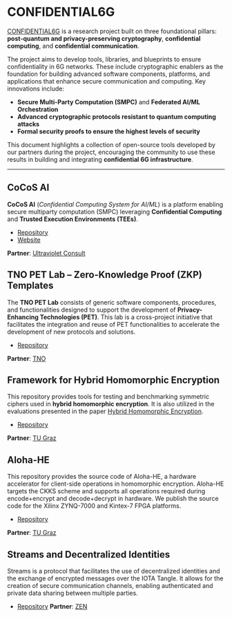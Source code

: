 # CONFIDENTIAL6G

[CONFIDENTIAL6G](https://confidential6g.eu/about-confidential6g/) is a research project built on three foundational pillars: **post-quantum and privacy-preserving cryptography**, **confidential computing**, and **confidential communication**.

The project aims to develop tools, libraries, and blueprints to ensure confidentiality in 6G networks. These include cryptographic enablers as the foundation for building advanced software components, platforms, and applications that enhance secure communication and computing. Key innovations include:

- **Secure Multi-Party Computation (SMPC)** and **Federated AI/ML Orchestration**
- **Advanced cryptographic protocols resistant to quantum computing attacks**
- **Formal security proofs to ensure the highest levels of security**

This document highlights a collection of open-source tools developed by our partners during the project, encouraging the community to use these results in building and integrating **confidential 6G infrastructure**.

---

## CoCoS AI

**CoCoS AI** (*Confidential Computing System for AI/ML*) is a platform enabling secure multiparty computation (SMPC) leveraging **Confidential Computing** and **Trusted Execution Environments (TEEs)**.

- [Repository](https://github.com/ultravioletrs/cocos)
- [Website](https://cocos.ai/)

**Partner**: [Ultraviolet Consult](https://ultraviolet.rs/)


## TNO PET Lab – Zero-Knowledge Proof (ZKP) Templates

The **TNO PET Lab** consists of generic software components, procedures, and functionalities designed to support the development of **Privacy-Enhancing Technologies (PET)**. This lab is a cross-project initiative that facilitates the integration and reuse of PET functionalities to accelerate the development of new protocols and solutions.

- [Repository](https://github.com/TNO-ZKP/templates)

**Partner**: [TNO](https://www.tno.nl/en/)


## Framework for Hybrid Homomorphic Encryption

This repository provides tools for testing and benchmarking symmetric ciphers used in **hybrid homomorphic encryption**. It is also utilized in the evaluations presented in the paper [Hybrid Homomorphic Encryption](https://eprint.iacr.org/2021/731.pdf).

- [Repository](https://github.com/IAIK/hybrid-HE-framework)

**Partner**: [TU Graz](https://www.tugraz.at/en/home)


## Aloha-HE

This repository provides the source code of Aloha-HE, a hardware accelerator for client-side operations in homomorphic encryption. Aloha-HE targets the CKKS scheme and supports all operations required during encode+encrypt and decode+decrypt in hardware. We publish the source code for the Xilinx ZYNQ-7000 and Kintex-7 FPGA platforms.

- [Repository](https://github.com/flokrieger/Aloha-HE)

**Partner**: [TU Graz](https://www.tugraz.at/en/home)


## Streams and Decentralized Identities

Streams is a protocol that facilitates the use of decentralized identities and the exchange of encrypted messages over the IOTA Tangle. It allows for the creation of secure communication channels, enabling authenticated and private data sharing between multiple parties.

- [Repository](https://github.com/ZentrixLab/streams-v2)
**Partner**: [ZEN](https://zentrixlab.com/)

